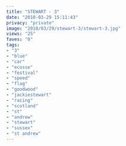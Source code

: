 ```yaml
---
title: "STEWART - 3"
date: "2010-03-29 15:11:43"
privacy: "private"
image: "2010/03/29/stewart-3/stewart-3.jpg"
views: "25"
faves: "0"
tags:
- "3"
- "blue"
- "car"
- "ecosse"
- "festival"
- "speed"
- "flag"
- "goodwood"
- "jackiestewart"
- "racing"
- "scotland"
- "st"
- "andrew"
- "stewart"
- "sussex"
- "st andrew"
---
```

<a href="http://www.phillprice.com/2010/03/29/stewart-3" rel="nofollow"></a>
